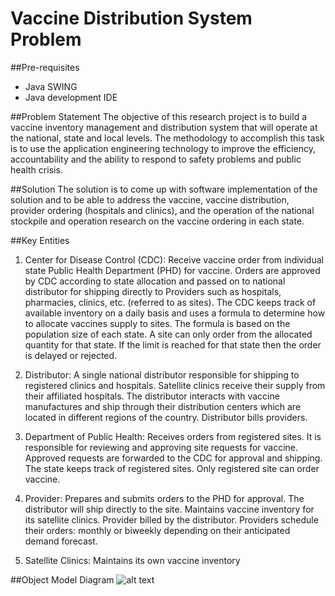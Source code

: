 # Vaccine Distribution System Problem
##Pre-requisites
 * Java SWING
 * Java development IDE

##Problem Statement
The objective of this research project is to build a vaccine inventory management and distribution system that will 
operate at the national, state and local levels. The methodology to accomplish this task is to use the application 
engineering technology to improve the efficiency, accountability and the ability to respond to safety problems and 
public health crisis. 

##Solution
The solution is to come up with software implementation of the solution and to be able to 
address the vaccine, vaccine distribution, provider ordering (hospitals and clinics), and the operation of the national 
stockpile and operation research on the vaccine ordering in each state.

##Key Entities
1. Center for Disease Control (CDC): Receive vaccine order from individual state Public Health Department (PHD) for vaccine. Orders are approved by CDC according to state allocation and passed on to national distributor for shipping directly to Providers such as hospitals, pharmacies, clinics, etc. (referred to as sites). The CDC keeps track of available inventory on a daily basis and uses a formula to determine how to allocate vaccines supply to sites. The formula is based on the population size of each state. A site can only order from the allocated quantity for that state. If the limit is reached for that state then the order is delayed or rejected.

2. Distributor: A single national distributor responsible for shipping to registered clinics and hospitals. Satellite clinics receive their supply from their affiliated hospitals. The distributor interacts with vaccine manufactures and ship through their distribution centers which are located in different regions of the country. Distributor bills providers. 

3. Department of Public Health: Receives orders from registered sites. It is responsible for reviewing and approving site requests for vaccine. Approved requests are forwarded to the CDC for approval and shipping. The state keeps track of registered sites. Only registered site can order vaccine. 

4. Provider: Prepares and submits orders to the PHD for approval. The distributor will ship directly to the site. Maintains vaccine inventory for its satellite clinics. Provider billed by the distributor. Providers schedule their orders: monthly or biweekly depending on their anticipated demand forecast. 

5. Satellite Clinics: Maintains its own vaccine inventory 

##Object Model Diagram
![alt text](https://github.com/bansalrachita/VaccineDistributionProblem/blob/master/NationalVaccineDistributionSystem/src/images/bojectmodel.png "object model")
  
